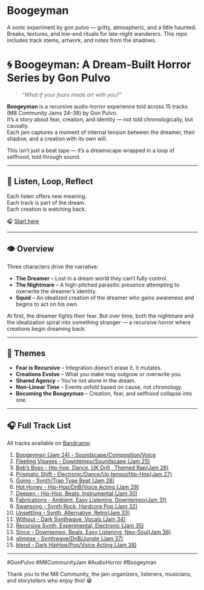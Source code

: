# Boogeyman
A sonic experiment by gon pulvo — gritty, atmospheric, and a little haunted. Breaks, textures, and low-end rituals for late-night wanderers. This repo includes track stems, artwork, and notes from the shadows.

# 🌀 Boogeyman: A Dream-Built Horror Series by Gon Pulvo

> *“What if your fears made art with you?”*

**Boogeyman** is a recursive audio-horror experience told across 15 tracks (M8 Community Jams 24–38) by Gon Pulvo.  
It’s a story about fear, creation, and identity — not told chronologically, but causally.  
Each jam captures a moment of internal tension between the dreamer, their shadow, and a creation with its own will.

This isn’t just a beat tape — it’s a dreamscape wrapped in a loop of selfhood, told through sound.

---
## 🔄 Listen, Loop, Reflect

Each listen offers new meaning.  
Each track is part of the dream.  
Each creation is watching back.

🎧 [Start here](https://m8communityjam.bandcamp.com/track/boogeyman)

---

## 👁️ Overview

Three characters drive the narrative:

- **The Dreamer** – Lost in a dream world they can’t fully control. 
- **The Nightmare** – A high-pitched parasitic presence attempting to overwrite the dreamer’s identity.
- **Squid** – An idealized creation of the dreamer who gains awareness and begins to act on his own.

At first, the dreamer fights their fear. But over time, both the nightmare and the idealization spiral into something stranger — a recursive horror where creations begin dreaming back.

---

## 🧠 Themes

- **Fear is Recursive** – Integration doesn't erase it, it mutates.
- **Creations Evolve** – What you make may outgrow or overwrite you.
- **Shared Agency** – You’re not alone in the dream.
- **Non-Linear Time** – Events unfold based on cause, not chronology.
- **Becoming the Boogeyman** – Creation, fear, and selfhood collapse into one.

---

## 🎧 Full Track List

All tracks available on [Bandcamp](https://m8communityjam.bandcamp.com/):

1. [Boogeyman (Jam 24) - Soundscape/Composition/Voice](https://m8communityjam.bandcamp.com/track/boogeyman)  
2. [Fleeting Visages - Downtempo/Soundscape (Jam 25)](https://m8communityjam.bandcamp.com/track/fleeting-visages)  
3. [Bob’s Boss - Hip-hop, Dance, UK Drill , Themed Rap(Jam 26)](https://m8communityjam.bandcamp.com/track/bobs-boss)  
4. [Prismatic Shift - Electronic/Dance/Up tempo/Hip-Hop(Jam 27)](https://m8communityjam.bandcamp.com/track/prismatic-shift)  
5. [Going - Synth/Trap Type Beat (Jam 28)](https://m8communityjam.bandcamp.com/track/going)  
6. [Hot Honey - Hip-Hop/DnB/Voice Acting (Jam 29)](https://m8communityjam.bandcamp.com/track/hot-honey)  
7. [Deepen - Hip-Hop, Beats, Instrumental (Jam 30)](https://m8communityjam.bandcamp.com/track/deepen)  
8. [Fabrications - Ambient, Easy Listening, Downtempo(Jam 31)](https://m8communityjam.bandcamp.com/track/fabrications)  
9. [Swansong - Synth Rock, Hardcore Pop (Jam 32)](https://m8communityjam.bandcamp.com/track/swansong)  
10. [Unsettling - Synth, Alternative, Retro(Jam 33)](https://m8communityjam.bandcamp.com/track/unsettling)  
11. [Without - Dark Synthwave, Vocals (Jam 34)](https://m8communityjam.bandcamp.com/track/without)  
12. [Recursive Synth, Experimental, Electronic (Jam 35)](https://m8communityjam.bandcamp.com/track/recursive)  
13. [Since - Downtempo, Beats, Easy Listening, Neo-Soul(Jam 36)](https://m8communityjam.bandcamp.com/track/since)  
14. [glimpse - Synthwave/DnB/Jungle (Jam 37)](https://m8communityjam.bandcamp.com/track/glimpse)  
15. [blend - Dark HipHop/Pop/Voice Acting (Jam 38)](https://m8communityjam.bandcamp.com/track/blend)

---

#GonPulvo #M8CommunityJam #AudioHorror #Boogeyman

Thank you to the M8 Community, the jam organizers, listeners, musicians, and storytellers who enjoy this! 😁
